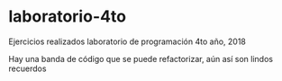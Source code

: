 # laboratorio-4to
Ejercicios realizados laboratorio de programación 4to año, 2018

Hay una banda de código que se puede refactorizar, aún así son lindos recuerdos